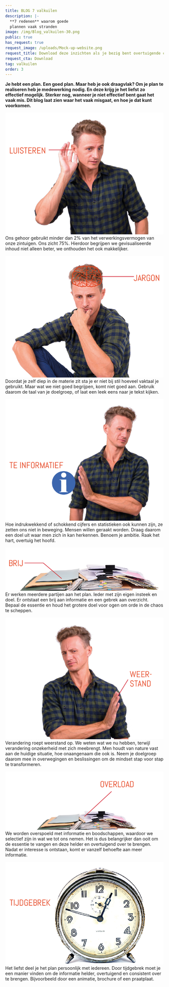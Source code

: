 ```yaml
---
title: BLOG 7 valkuilen
description: |-
  **7 redenen** waarom goede 
  plannen vaak stranden
image: /img/Blog_valkuilen-30.png
public: true
has_request: true
request_image: /uploads/Mock-up-website.png
request_title: Download deze inzichten als je bezig bent overtuigende content te creëren.
request_cta: Download
tag: valkuilen
order: 3
---
```


**Je hebt een plan. Een goed plan. Maar heb je ook draagvlak? Om je plan te realiseren heb je medewerking nodig. En deze krijg je het liefst zo effectief mogelijk. Sterker nog, wanneer je niet effectief bent gaat het vaak mis. Dit blog laat zien waar het vaak misgaat, en hoe je dat kunt voorkomen.&nbsp;**

![](/uploads/blog-valkuilen-33.png)<br>Ons gehoor gebruikt minder dan 2% van het verwerkingsvermogen van onze zintuigen. Ons zicht 75%. Hierdoor begrijpen we gevisualiseerde inhoud niet alleen beter, we onthouden het ook makkelijker.

![](/uploads/blog-valkuilen-40.png)<br>Doordat je zelf diep in de materie zit sta je er niet bij stil hoeveel vaktaal je gebruikt. Maar wat we niet goed begrijpen, komt niet goed aan. Gebruik daarom de taal van je doelgroep, of laat een leek eens naar je tekst kijken.&nbsp;

![](/uploads/blog-valkuilen-39.png)<br>Hoe indrukwekkend of schokkend cijfers en statistieken ook kunnen zijn, ze zetten ons niet in beweging. Mensen willen geraakt worden. Draag daarom een doel uit waar men zich in kan herkennen. Benoem je ambitie. Raak het hart, overtuig het hoofd. &nbsp;

![](/uploads/blog-valkuilen-42.png)<br>Er werken meerdere partijen aan het plan. Ieder met zijn eigen insteek en doel. Er ontstaat een brij aan informatie en een gebrek aan overzicht. Bepaal de essentie en houd het grotere doel voor ogen om orde in de chaos te scheppen.

![](/uploads/blog-valkuilen-45.png)<br>Verandering roept weerstand op. We weten wat we nu hebben, terwijl verandering onzekerheid met zich meebrengt. Men houdt van nature vast aan de huidige situatie, hoe onaangenaam die ook is. Neem je doelgroep daarom mee in overwegingen en beslissingen om de mindset stap voor stap te transformeren.&nbsp;

![](/uploads/blog-valkuilen-43.png)<br>We worden overspoeld met informatie en boodschappen, waardoor we selectief zijn in wat we tot ons nemen. Het is dus belangrijker dan ooit om de essentie te vangen en deze helder en overtuigend over te brengen. Nadat er interesse is ontstaan, komt er vanzelf behoefte aan meer informatie.&nbsp;

![](/uploads/blog-valkuilen-44.png)<br>Het liefst deel je het plan persoonlijk met iedereen. Door tijdgebrek moet je een manier vinden om de informatie helder, overtuigend en consistent over te brengen. Bijvoorbeeld door een animatie, brochure of een praatplaat.